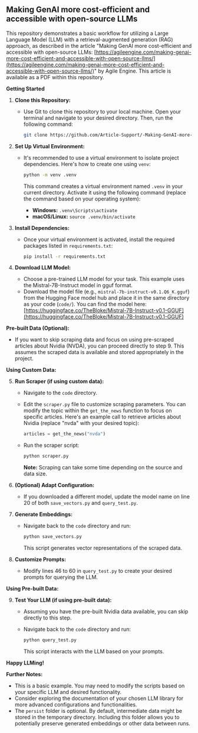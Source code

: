 ## Making GenAI more cost-efficient and accessible with open-source LLMs

This repository demonstrates a basic workflow for utilizing a Large Language Model (LLM) with a retrieval-augmented generation (RAG) approach, as described in the article  "Making GenAI more cost-efficient and accessible with open-source LLMs: [https://agileengine.com/making-genai-more-cost-efficient-and-accessible-with-open-source-llms/](https://agileengine.com/making-genai-more-cost-efficient-and-accessible-with-open-source-llms/)" by Agile Engine. This article is available as a PDF within this repository.

**Getting Started**

1. **Clone this Repository:**
   - Use Git to clone this repository to your local machine. Open your terminal and navigate to your desired directory. Then, run the following command:

     ```bash
     git clone https://github.com/Article-Support/-Making-GenAI-more-cost-efficient-and-accessible-with-open-source-LLMs.git
     ```

2. **Set Up Virtual Environment:**
   - It's recommended to use a virtual environment to isolate project dependencies. Here's how to create one using `venv`:

     ```bash
     python -m venv .venv
     ```

     This command creates a virtual environment named `.venv` in your current directory. Activate it using the following command (replace the command based on your operating system):

     - **Windows:** `.venv\Scripts\activate`
     - **macOS/Linux:** `source .venv/bin/activate`

3. **Install Dependencies:**
   - Once your virtual environment is activated, install the required packages listed in `requirements.txt`:
     ```bash
     pip install -r requirements.txt
     ```

4. **Download LLM Model:**
   - Choose a pre-trained LLM model for your task. This example uses the Mistral-7B-Instruct model in gguf format. 
   - Download the model file (e.g., `mistral-7b-instruct-v0.1.Q6_K.gguf`) from the Hugging Face model hub and place it in the same directory as your code (`code/`). You can find the model here: [https://huggingface.co/TheBloke/Mistral-7B-Instruct-v0.1-GGUF](https://huggingface.co/TheBloke/Mistral-7B-Instruct-v0.1-GGUF)

**Pre-built Data (Optional):**

- If you want to skip scraping data and focus on using pre-scraped articles about Nvidia (NVDA), you can proceed directly to step 9. This assumes the scraped data is available and stored appropriately in the project.

**Using Custom Data:**

5. **Run Scraper (if using custom data):**
   - Navigate to the `code` directory.
   - Edit the `scraper.py` file to customize scraping parameters. You can modify the topic within the `get_the_news` function to focus on specific articles. Here's an example call to retrieve articles about Nvidia (replace "nvda" with your desired topic):

     ```python
     articles = get_the_news("nvda")
     ```

   - Run the scraper script:
     ```bash
     python scraper.py
     ```
     **Note:** Scraping can take some time depending on the source and data size.

6. **(Optional) Adapt Configuration:**
   - If you downloaded a different model, update the model name on line 20 of both `save_vectors.py` and `query_test.py`.

7. **Generate Embeddings:**
   - Navigate back to the `code` directory and run:
     ```bash
     python save_vectors.py
     ```
     This script generates vector representations of the scraped data.

8. **Customize Prompts:**
   - Modify lines 46 to 60 in `query_test.py` to create your desired prompts for querying the LLM.

**Using Pre-built Data:**

9. **Test Your LLM (if using pre-built data):**
   - Assuming you have the pre-built Nvidia data available, you can skip directly to this step.

   - Navigate back to the `code` directory and run:
     ```bash
     python query_test.py
     ```
     This script interacts with the LLM based on your prompts.

**Happy LLMing!**

**Further Notes:**
* This is a basic example. You may need to modify the scripts based on your specific LLM and desired functionality.
* Consider exploring the documentation of your chosen LLM library for more advanced configurations and functionalities.
* The `persist` folder is optional. By default, intermediate data might be stored in the temporary directory. Including this folder allows you to potentially preserve generated embeddings or other data between runs.